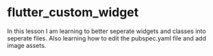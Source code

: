 # flutter_custom_widget

In this lesson I am learning to better seperate widgets and classes into seperate files.
Also learning how to edit the pubspec.yaml file and add image assets.
